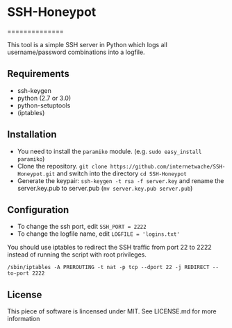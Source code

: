 # SSH-Honeypot
==============

This tool is a simple SSH server in Python which logs all username/password combinations into a logfile.

## Requirements

* ssh-keygen
* python (2.7 or 3.0)
* python-setuptools
* (iptables)

## Installation

* You need to install the ```paramiko``` module. (e.g. ```sudo easy_install paramiko```)
* Clone the repository. ```git clone https://github.com/internetwache/SSH-Honeypot.git``` and switch into the directory ```cd SSH-Honeypot```
* Generate the keypair: ```ssh-keygen -t rsa -f server.key``` and rename the server.key.pub to server.pub (```mv server.key.pub server.pub```)

## Configuration

* To change the ssh port, edit ```SSH_PORT = 2222```
* To change the logfile name, edit ```LOGFILE = 'logins.txt'```

You should use iptables to redirect the SSH traffic from port 22 to 2222 instead of running the script with root privileges. 

```/sbin/iptables -A PREROUTING -t nat -p tcp --dport 22 -j REDIRECT --to-port 2222```

## License

This piece of software is lincensed under MIT. See LICENSE.md for more information
